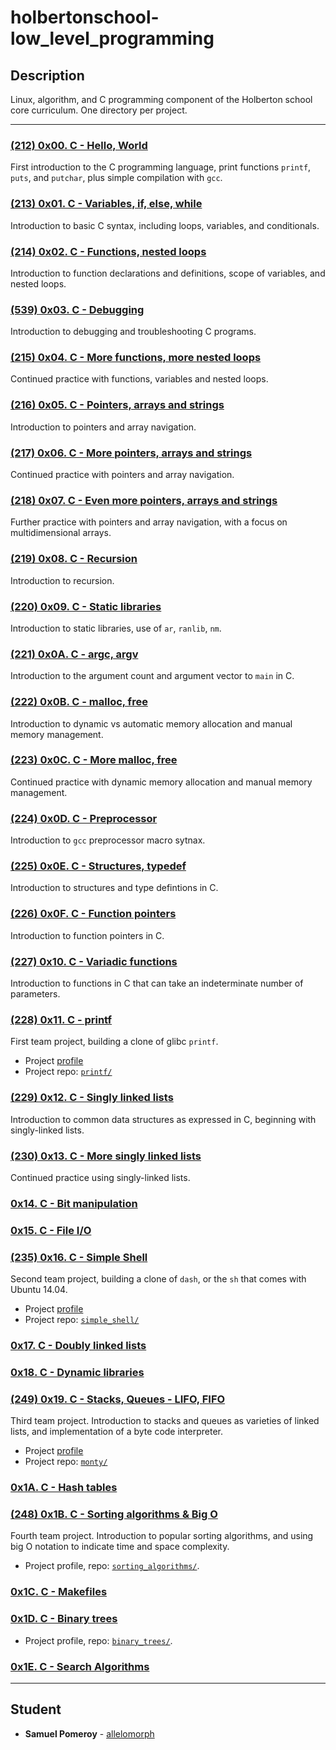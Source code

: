 # holbertonschool-low_level_programming

## Description
Linux, algorithm, and C programming component of the Holberton school core curriculum. One directory per project.

---

### [(212) 0x00. C - Hello, World](./0x00-hello_world/)
First introduction to the C programming language, print functions `printf`, `puts`, and `putchar`, plus simple compilation with `gcc`.

### [(213) 0x01. C - Variables, if, else, while](./0x01-variables_if_else_while/)
Introduction to basic C syntax, including loops, variables, and conditionals.

### [(214) 0x02. C - Functions, nested loops](./0x02-functions_nested_loops/)
Introduction to function declarations and definitions, scope of variables, and nested loops.

### [(539) 0x03. C - Debugging](./0x03-debugging/)
Introduction to debugging and troubleshooting C programs.

### [(215) 0x04. C - More functions, more nested loops](./0x04-more_functions_nested_loops/)
Continued practice with functions, variables and nested loops.

### [(216) 0x05. C - Pointers, arrays and strings](./0x05-pointers_arrays_strings/)
Introduction to pointers and array navigation.

### [(217) 0x06. C - More pointers, arrays and strings](./0x06-pointers_arrays_strings/)
Continued practice with pointers and array navigation.

### [(218) 0x07. C - Even more pointers, arrays and strings](./0x07-pointers_arrays_strings/)
Further practice with pointers and array navigation, with a focus on multidimensional arrays.

### [(219) 0x08. C - Recursion](./0x08-recursion/)
Introduction to recursion.

### [(220) 0x09. C - Static libraries](./0x09-static_libraries/)
Introduction to static libraries, use of `ar`, `ranlib`, `nm`.

### [(221) 0x0A. C - argc, argv](./0x0A-argc_argv/)
Introduction to the argument count and argument vector to `main` in C.

### [(222) 0x0B. C - malloc, free](./0x0B-malloc_free/)
Introduction to dynamic vs automatic memory allocation and manual memory management.

### [(223) 0x0C. C - More malloc, free](./0x0C-more_malloc_free/)
Continued practice with dynamic memory allocation and manual memory management.

### [(224) 0x0D. C - Preprocessor](./0x0D-preprocessor/)
Introduction to `gcc` preprocessor macro sytnax.

### [(225) 0x0E. C - Structures, typedef](./0x0E-structures_typedef/)
Introduction to structures and type defintions in C.

### [(226) 0x0F. C - Function pointers](./0x0F-function_pointers/)
Introduction to function pointers in C.

### [(227) 0x10. C - Variadic functions](./0x10-variadic_functions/)
Introduction to functions in C that can take an indeterminate number of parameters.

### [(228) 0x11. C - printf](https://github.com/allelomorph/printf)
First team project, building a clone of glibc `printf`.
* Project [profile](./0x11-printf/)
* Project repo: [`printf/`](https://github.com/allelomorph/printf)

### [(229) 0x12. C - Singly linked lists](./0x12-singly_linked_lists/)
Introduction to common data structures as expressed in C, beginning with singly-linked lists.

### [(230) 0x13. C - More singly linked lists](./0x13-more_singly_linked_lists/)
Continued practice using singly-linked lists.

### [0x14. C - Bit manipulation](./0x14-bit_manipulation/)

### [0x15. C - File I/O](./0x15-file_io/)

### [(235) 0x16. C - Simple Shell](https://github.com/allelomorph/simple_shell)
Second team project, building a clone of `dash`, or the `sh` that comes with Ubuntu 14.04.
* Project [profile](./0x16-simple_shell/)
* Project repo: [`simple_shell/`](https://github.com/allelomorph/simple_shell)

### [0x17. C - Doubly linked lists](./0x17-doubly_linked_lists/)

### [0x18. C - Dynamic libraries](./0x18-dynamic_libraries/)

### [(249) 0x19. C - Stacks, Queues - LIFO, FIFO](https://github.com/allelomorph/monty)
Third team project. Introduction to stacks and queues as varieties of linked lists, and implementation of a byte code interpreter.
* Project [profile](./0x19-monty/)
* Project repo: [`monty/`](https://github.com/allelomorph/monty)

### [0x1A. C - Hash tables](./0x1A-hash_tables/)

### [(248) 0x1B. C - Sorting algorithms & Big O](https://github.com/allelomorph/sorting_algorithms/)
Fourth team project. Introduction to popular sorting algorithms, and using big O notation to indicate time and space complexity.
* Project profile, repo: [`sorting_algorithms/`](https://github.com/allelomorph/sorting_algorithms/).

### [0x1C. C - Makefiles](./0x1C-makefiles/)

### [0x1D. C - Binary trees](https://github.com/allelomorph/binary_trees/)
* Project profile, repo: [`binary_trees/`](https://github.com/allelomorph/binary_trees/).

### [0x1E. C - Search Algorithms](./0x1E-search_algorithms/)

---

## Student
* **Samuel Pomeroy** - [allelomorph](github.com/allelomorph)
